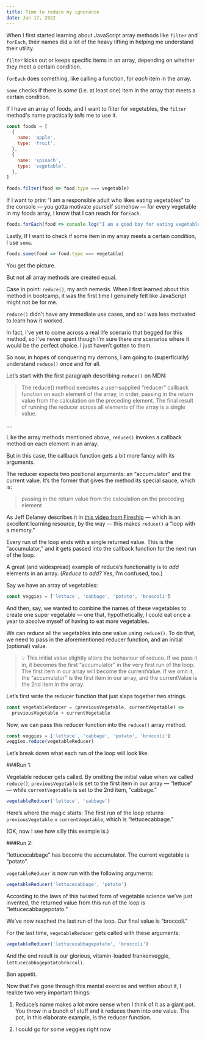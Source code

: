 ```yaml
---
title: Time to reduce my ignorance
date: Jan 17, 2022
---
```


When I first started learning about JavaScript array methods like `filter` and `forEach`, their names did a lot of the heavy lifting in helping me understand their utility.

`filter` kicks out or keeps specific items in an array, depending on whether they meet a certain condition.

`forEach` does something, like calling a function, for _each_ item in the array.

`some` checks if there is _some_ (i.e. at least one) item in the array that meets a certain condition.

If I have an array of foods, and I want to filter for vegetables, the `filter` method's name practically _tells_ me to use it.

```javascript
const foods = [
  {
    name: 'apple',
    type: 'fruit',
  },
  {
    name: 'spinach',
    type: 'vegetable',
  },
]
```

```javascript
foods.filter(food => food.type === vegetable)
```

If I want to print “I am a responsible adult who likes eating vegetables” to the console — you gotta motivate yourself somehow — for every vegetable in my foods array, I know that I can reach for `forEach`.

```javascript
foods.forEach(food => console.log("I am a good boy for eating vegetables")
```

Lastly, If I want to check if some item in my array meets a certain condition, I use `some`.

```jsx
foods.some(food => food.type === vegetable)
```

You get the picture.

But not all array methods are created equal.

Case in point: `reduce()`, my arch nemesis. When I first learned about this method in bootcamp, it was the first time I genuinely felt like JavaScript might not be for me.

`reduce()` didn't have any immediate use cases, and so I was less motivated to learn how it worked.

In fact, I’ve yet to come across a real life scenario that begged for this method, so I've never spent though I’m sure there _are_ scenarios where it would be the perfect choice. I just haven’t gotten to them.

So now, in hopes of conquering my demons, I am going to (superficially) understand `reduce()` once and for all.

Let’s start with the first paragraph describing `reduce()` on MDN:

> The reduce() method executes a user-supplied “reducer” callback function on each element of the array, in order, passing in the return value from the calculation on the preceding element. The final result of running the reducer across all elements of the array is a single value.

....

Like the array methods mentioned above, `reduce()` invokes a callback method on each element in an array.

But in this case, the callback function gets a bit more fancy with its arguments.

The reducer expects two positional arguments: an “accumulator” and the current value. It’s the former that gives the method its special sauce, which is:

> passing in the return value from the calculation on the preceding element

As Jeff Delaney describes it in [this video from Fireship](https://www.youtube.com/watch?v=tVCYa_bnITg&ab_channel=Fireship) — which is an excellent learning resource, by the way — this makes `reduce()` a “loop with a memory.”

Every run of the loop ends with a single returned value. This is the “accumulator,” and it gets passed into the callback function for the next run of the loop.

A great (and widespread) example of reduce’s functionality is to _add_ elements in an array. (_Reduce_ to _add?_ Yes, I’m confused, too.)

Say we have an array of vegetables:

```jsx
const veggies = ['lettuce', 'cabbage', 'potato', 'broccoli']
```

And then, say, we wanted to combine the names of these vegetables to create one super vegetable — one that, hypothetically, I could eat once a year to absolve myself of having to eat more vegetables.

We can _reduce_ all the vegetables into one value using `reduce()`. To do that, we need to pass in the aforementioned reducer function, and an initial (optional) value.

> 💡 This initial value slightly alters the behaviour of reduce. If we pass it in, it becomes the first “accumulator” in the very first run of the loop. The first item in our array will become the currentValue.
> If we omit it, the “accumulator” is the first item in our array, and the currentValue is the 2nd item in the array.

Let’s first write the reducer function that just slaps together two strings.

```jsx
const vegetableReducer = (previousVegetable, currentVegetable) =>
  previousVegetable + currentVegetable
```

Now, we can pass this reducer function into the `reduce()` array method.

```jsx
const veggies = ['lettuce', 'cabbage', 'potato', 'broccoli']
veggies.reduce(vegetableReducer)
```

Let’s break down what each run of the loop will look like.

###Run 1:

Vegetable reducer gets called. By omitting the initial value when we called `reduce()`, `previousVegetable` is set to the first item in our array — “lettuce” — while `currentVegetable` is set to the 2nd item, “cabbage.”

```jsx
vegetableReducer('lettuce', 'cabbage')
```

Here’s where the magic starts: The first run of the loop returns `previousVegetable` + `currentVegetable`, which is “lettucecabbage.”

(OK, now I see how silly this example is.)

###Run 2:

“lettucecabbage” has become the accumulator. The current vegetable is “potato”.

`vegetableReducer` is now run with the following arguments:

```jsx
vegetableReducer('lettucecabbage', 'potato')
```

According to the laws of this twisted form of vegetable science we’ve just invented, the returned value from this run of the loop is “lettucecabbagepotato.”

We’ve now reached the last run of the loop. Our final value is “broccoli.”

For the last time, `vegetableReducer` gets called with these arguments:

```jsx
vegetableReducer('lettucecabbagepotato', 'broccoli')
```

And the end result is our glorious, vitamin-loaded frankenveggie, `lettucecabbagepotatobroccoli`.

Bon appétit.

Now that I’ve gone through this mental exercise and written about it, I realize two very important things:

1. Reduce’s name makes a lot more sense when I think of it as a giant pot. You throw in a bunch of stuff and it reduces them into one value. The pot, in this elaborate example, is the reducer function.

2. I could go for some veggies right now
